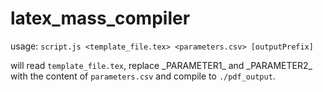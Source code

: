 # latex_mass_compiler

usage: `script.js <template_file.tex> <parameters.csv> [outputPrefix]`

will read `template_file.tex`, replace \_PARAMETER1\_ and \_PARAMETER2\_ with the content of `parameters.csv` and compile to `./pdf_output`.
